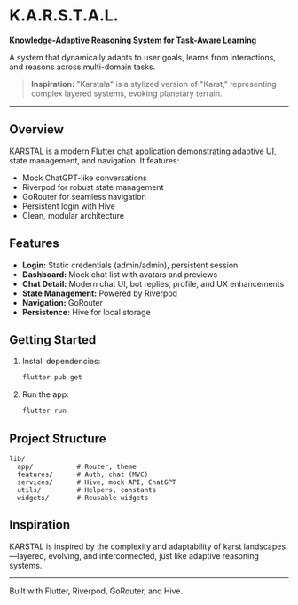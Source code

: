 # K.A.R.S.T.A.L.

**Knowledge-Adaptive Reasoning System for Task-Aware Learning**

A system that dynamically adapts to user goals, learns from interactions, and reasons across multi-domain tasks.

> **Inspiration:** "Karstala" is a stylized version of "Karst," representing complex layered systems, evoking planetary terrain.

---

## Overview
KARSTAL is a modern Flutter chat application demonstrating adaptive UI, state management, and navigation. It features:
- Mock ChatGPT-like conversations
- Riverpod for robust state management
- GoRouter for seamless navigation
- Persistent login with Hive
- Clean, modular architecture

## Features
- **Login:** Static credentials (admin/admin), persistent session
- **Dashboard:** Mock chat list with avatars and previews
- **Chat Detail:** Modern chat UI, bot replies, profile, and UX enhancements
- **State Management:** Powered by Riverpod
- **Navigation:** GoRouter
- **Persistence:** Hive for local storage

## Getting Started
1. Install dependencies:
   ```sh
   flutter pub get
   ```
2. Run the app:
   ```sh
   flutter run
   ```

## Project Structure
```
lib/
  app/           # Router, theme
  features/      # Auth, chat (MVC)
  services/      # Hive, mock API, ChatGPT
  utils/         # Helpers, constants
  widgets/       # Reusable widgets
```

## Inspiration
KARSTAL is inspired by the complexity and adaptability of karst landscapes—layered, evolving, and interconnected, just like adaptive reasoning systems.

---

Built with Flutter, Riverpod, GoRouter, and Hive.
